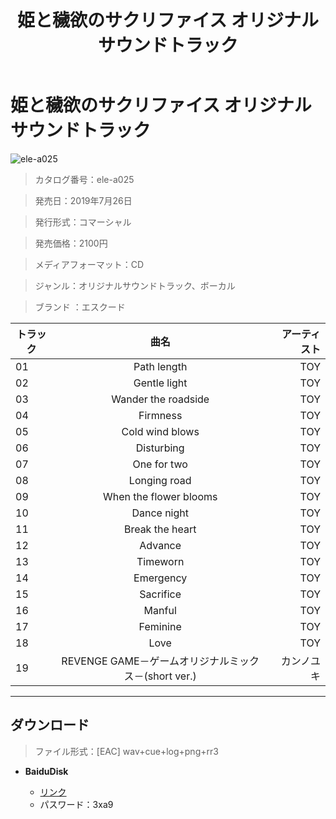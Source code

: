 ﻿---
layout: mypost
title: 姫と穢欲のサクリファイス オリジナルサウンドトラック
categories: [エスクード]
---

# 姫と穢欲のサクリファイス オリジナルサウンドトラック

![ele-a025](ele-a025-Cover.jpg)

> カタログ番号：ele-a025

> 発売日：2019年7月26日

> 発行形式：コマーシャル

> 発売価格：2100円

> メディアフォーマット：CD

> ジャンル：オリジナルサウンドトラック、ボーカル

> ブランド ：エスクード


| トラック | 曲名 | アーティスト |
| ------| :-----------: | -----: |
| 01   | Path length                                          | TOY |
| 02   | Gentle light                                         | TOY |
| 03   | Wander the roadside                                  | TOY |
| 04   | Firmness                                             | TOY |
| 05   | Cold wind blows                                      | TOY |
| 06   | Disturbing                                           | TOY |
| 07   | One for two                                          | TOY |
| 08   | Longing road                                         | TOY |
| 09   | When the flower blooms                               | TOY |
| 10   | Dance night                                          | TOY |
| 11   | Break the heart                                      | TOY |
| 12   | Advance                                              | TOY |
| 13   | Timeworn                                             | TOY |
| 14   | Emergency                                            | TOY |
| 15   | Sacrifice                                            | TOY |
| 16   | Manful                                               | TOY |
| 17   | Feminine                                             | TOY |
| 18   | Love                                                 | TOY |
| 19   | REVENGE GAME－ゲームオリジナルミックス－(short ver.)     | カンノユキ |


---
## ダウンロード
> ファイル形式：[EAC] wav+cue+log+png+rr3

  - **BaiduDisk**

    - [リンク](https://pan.baidu.com/s/15H2iFlKcbWNmuDh5IGRHFA)
    - パスワード：3xa9
  